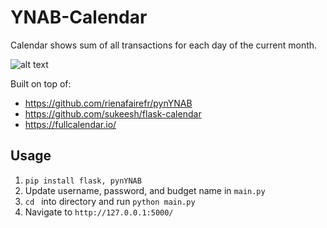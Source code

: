 # YNAB-Calendar

Calendar shows sum of all transactions for each day of the current month.


![alt text](https://github.com/danielforsyth/YNAB-Calendar/blob/master/screen_shot.png)



Built on top of:
  - https://github.com/rienafairefr/pynYNAB
  - https://github.com/sukeesh/flask-calendar
  - https://fullcalendar.io/
  
  
## Usage
1. `pip install flask, pynYNAB`
2. Update username, password, and budget name in `main.py`
3. `cd ` into directory and run `python main.py`
4. Navigate to `http://127.0.0.1:5000/`
